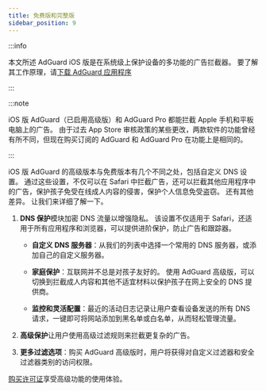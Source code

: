 ```yaml
---
title: 免费版和完整版
sidebar_position: 9
---
```


:::info

本文所述 AdGuard iOS 版是在系统级上保护设备的多功能的广告拦截器。 要了解其工作原理，请[下载 AdGuard 应用程序](https://agrd.io/download-kb-adblock)

:::

:::note

iOS 版 AdGuard（已启用高级版）和 AdGuard Pro 都能拦截 Apple 手机和平板电脑上的广告。 由于过去 App Store 审核政策的某些更改，两款软件的功能曾经有所不同，但现在购买订阅的 AdGuard 和 AdGuard Pro 在功能上是相同的。

:::

iOS 版 AdGuard 的高级版本与免费版本有几个不同之处，包括自定义 DNS 设置。 通过这些设置，不仅可以在 Safari 中拦截广告，还可以拦截其他应用程序中的广告，保护孩子免受在线成人内容的侵害，保护个人信息免受盗窃。 还有其他差异。 让我们来详细了解一下。

1. **DNS 保护**模块加密 DNS 流量以增强隐私。 该设置不仅适用于 Safari，还适用于所有应用程序和浏览器，可以提供进阶保护，防止广告和跟踪器。

   - **自定义 DNS 服务器**：从我们的列表中选择一个常用的 DNS 服务器，或添加自己的自定义服务器。

   - **家庭保护**：互联网并不总是对孩子友好的。 使用 AdGuard 高级版，可以切换到拦截成人内容和其他不适宜材料以保护孩子在网上安全的 DNS 提供商。

   - **监控和灵活配置**：最近的活动日志记录让用户查看设备发送的所有 DNS 请求，一键即可将网站添加到黑名单或白名单，从而轻松管理流量。

2. **高级保护**让用户使用高级过滤规则来拦截更复杂的广告。

3. **更多过滤选项**：购买 AdGuard 高级版时，用户将获得对自定义过滤器和安全过滤器类别的访问权限。

[购买许可证](https://adguard.com/license.html)享受高级功能的使用体验。
